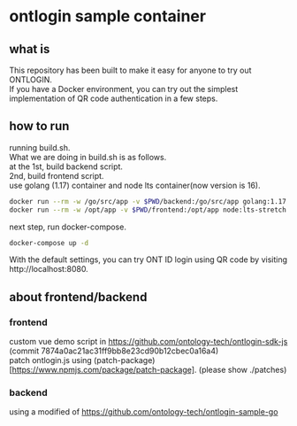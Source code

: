 # ontlogin sample container

## what is
  This repository has been built to make it easy for anyone to try out ONTLOGIN.  
  If you have a Docker environment, you can try out the simplest implementation of QR code authentication in a few steps.  

## how to run

  running build.sh.  
  What we are doing in build.sh is as follows.  
  at the 1st, build backend script.  
  2nd, build frontend script.  
  use golang (1.17) container and node lts container(now version is 16).  

```bash
docker run --rm -w /go/src/app -v $PWD/backend:/go/src/app golang:1.17 bash -c "go build"
docker run --rm -w /opt/app -v $PWD/frontend:/opt/app node:lts-stretch bash -c "npm install ; npm run build"
```
  next step, run docker-compose.  

```bash
docker-compose up -d
```

  With the default settings, you can try ONT ID login using QR code by visiting http://localhost:8080.

## about frontend/backend
### frontend
  custom vue demo script in https://github.com/ontology-tech/ontlogin-sdk-js (commit 7874a0ac21ac31ff9bb8e23cd90b12cbec0a16a4)  
  patch ontlogin.js using (patch-package)[https://www.npmjs.com/package/patch-package]. (please show ./patches)  

### backend 
  using a modified of https://github.com/ontology-tech/ontlogin-sample-go  
